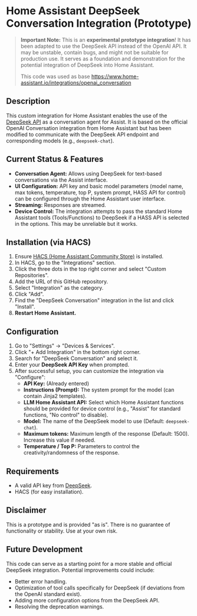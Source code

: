 # Home Assistant DeepSeek Conversation Integration (Prototype)

> **Important Note:** This is an **experimental prototype integration**! It has been adapted to use the DeepSeek API instead of the OpenAI API. It may be unstable, contain bugs, and might not be suitable for production use. It serves as a foundation and demonstration for the potential integration of DeepSeek into Home Assistant.
> 
> This code was used as base https://www.home-assistant.io/integrations/openai_conversation

## Description

This custom integration for Home Assistant enables the use of the [DeepSeek API](https://platform.deepseek.com/) as a conversation agent for Assist. It is based on the official OpenAI Conversation integration from Home Assistant but has been modified to communicate with the DeepSeek API endpoint and corresponding models (e.g., `deepseek-chat`).

## Current Status & Features

* **Conversation Agent:** Allows using DeepSeek for text-based conversations via the Assist interface.
* **UI Configuration:** API key and basic model parameters (model name, max tokens, temperature, top P, system prompt, HASS API for control) can be configured through the Home Assistant user interface.
* **Streaming:** Responses are streamed.
* **Device Control:** The integration attempts to pass the standard Home Assistant tools (Tools/Functions) to DeepSeek if a HASS API is selected in the options. This may be unreliable but it works.

## Installation (via HACS)

1.  Ensure [HACS (Home Assistant Community Store)](https://hacs.xyz/) is installed.
2.  In HACS, go to the "Integrations" section.
3.  Click the three dots in the top right corner and select "Custom Repositories".
4.  Add the URL of this GitHub repository.
5.  Select "Integration" as the category.
6.  Click "Add".
7.  Find the "DeepSeek Conversation" integration in the list and click "Install".
8.  **Restart Home Assistant.**

## Configuration

1.  Go to "Settings" -> "Devices & Services".
2.  Click "+ Add Integration" in the bottom right corner.
3.  Search for "DeepSeek Conversation" and select it.
4.  Enter your **DeepSeek API Key** when prompted.
5.  After successful setup, you can customize the integration via "Configure":
    * **API Key:** (Already entered)
    * **Instructions (Prompt):** The system prompt for the model (can contain Jinja2 templates).
    * **LLM Home Assistant API:** Select which Home Assistant functions should be provided for device control (e.g., "Assist" for standard functions, "No control" to disable).
    * **Model:** The name of the DeepSeek model to use (Default: `deepseek-chat`).
    * **Maximum tokens:** Maximum length of the response (Default: 1500). Increase this value if needed.
    * **Temperature / Top P:** Parameters to control the creativity/randomness of the response.

## Requirements

* A valid API key from [DeepSeek](https://platform.deepseek.com/).
* HACS (for easy installation).

## Disclaimer

This is a prototype and is provided "as is". There is no guarantee of functionality or stability. Use at your own risk.

## Future Development

This code can serve as a starting point for a more stable and official DeepSeek integration. Potential improvements could include:
* Better error handling.
* Optimization of tool calls specifically for DeepSeek (if deviations from the OpenAI standard exist).
* Adding more configuration options from the DeepSeek API.
* Resolving the deprecation warnings.

